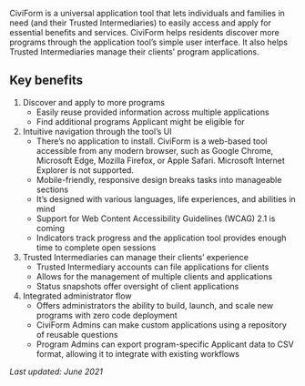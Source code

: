 CiviForm is a universal application tool that lets individuals and families in need (and their Trusted Intermediaries) to easily access and apply for essential benefits and services. CiviForm helps residents discover more programs through the application tool’s simple user interface. It also helps Trusted Intermediaries manage their clients' program applications.

## Key benefits

1. Discover and apply to more programs
     * Easily reuse provided information across multiple applications
     * Find additional programs Applicant might be eligible for
2. Intuitive navigation through the tool’s UI
     * There’s no application to install. CiviForm is a web-based tool accessible from any modern browser, such as Google Chrome, Microsoft Edge, Mozilla Firefox, or Apple Safari. Microsoft Internet Explorer is not supported.
     * Mobile-friendly, responsive design breaks tasks into manageable sections
     * It’s designed with various languages, life experiences, and abilities in mind
     * Support for Web Content Accessibility Guidelines (WCAG) 2.1 is coming
     * Indicators track progress and the application tool provides enough time to complete open sessions
3. Trusted Intermediaries can manage their clients’ experience
     * Trusted Intermediary accounts can file applications for clients 
     * Allows for the management of multiple clients and applications
     * Status snapshots offer oversight of client applications
4. Integrated administrator flow
     * Offers administrators the ability to build, launch, and scale new programs with zero code deployment
     * CiviForm Admins can make custom applications using a repository of reusable questions
     * Program Admins can export program-specific Applicant data to CSV format, allowing it to integrate with existing workflows

_Last updated: June 2021_